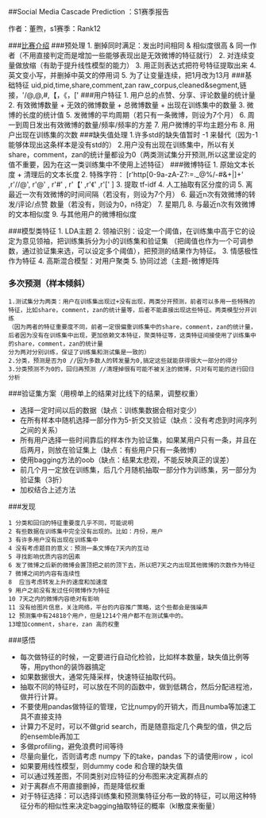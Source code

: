 ##Social Media Cascade Prediction ：S1赛季报告


作者：董煦，s1赛季：Rank12

###[比赛介绍](http://tianchi.aliyun.com/competition/introduction.htm?spm=5176.100068.5678.1.fOqq0e&raceId=5)
###预处理
	1. 删掉同时满足：发出时间相同 & 相似度很高 & 同一作者（不用直接判定而是增加一些能够表现出是无效微博的特征就行）
    2. 对连续变量做放缩（有助于提升线性模型的能力）
    3. 用正则表达式把符号特征提取出来
    4. 英文变小写，并删掉中英文的停用词 
    5. 为了让变量连续，把1月改为13月 
###基础特征
	uid,pid,time,share,comment,zan raw_corpus,cleaned&segment,链接，'/@,@,#,【，《，['
###用户特征
    1. 用户总的点赞、分享、评论数量的统计量 
    2. 有效微博数量 +  无效的微博数量 + 总微博数量 + 出现在训练集中的数量
    3. 微博的长度的统计值
    5. 发微博的平均周期（若只有一条微博，则设为7个月）
    6. 周一到周日发出有效微博的数量/频率/频率的方差
    7. 用户微博的平均主题分布
    8. 用户出现在训练集的次数
###缺失值处理
	1.许多std的缺失值暂时 -1 来替代（因为-1能够体现出这条样本是没有std的）
	2.用户没有出现在训练集中，所以有关share，comment，zan的统计量都设为0（两类测试集分开预测,所以这里设定的值不重要，因为在这一类训练集中不使用上述特征）
###微博特征
    1. 原始文本长度 + 清理后的文本长度
    2. 特殊字符： [r'http[0-9a-zA-Z?:=._@%/\-#&\+|]+' ,r'//@',   r'@' ,  r'#' ,  r'【' ,r'《' ,r'\[' ]
    3. 提取 tf-idf 
    4. 人工抽取有区分度的词
    5. 离最近一次有效微博的时间间隔（若没有，则设为7个月）
    6. 最近n次有效微博的转发/评论/点赞 数量（若没有，则设为0，n待定）
    7. 星期几
    8. 与最近n次有效微博的文本相似度
    9. 与其他用户的微博相似度
        
###模型类特征
    1. LDA主题
    2. 领袖识别：设定一个阈值，在训练集中高于它的设定为意见领袖，把训练集拆分为小的训练集和验证集
    （把阈值也作为一个可调参数，通过验证集来选，可以设定多个阈值），把预测的结果作为特征。
    3. 情感极性作为特征	
    4. 高斯混合模型：对用户聚类
    5. 协同过滤（主题-微博矩阵

### 多次预测（样本倾斜）
	1.测试集分为两类：用户在训练集出现过+没有出现，两类分开预测，前者可以多用一些特殊的特征，比如share，comment，zan的统计量等，后者不能直接出现这些特征。两类模型分开训练
	（因为两者的特征重要度不同，前者一定很偏重训练集中的share，comment，zan的统计量，
	后者因为没有在训练集中出现，更加依赖文本特征，聚类特征等，这类特征间接使用了训练集中的share，comment，zan的统计量
	分为两对分别训练，保证了训练集和测试集是一致的） 
    2.分类，预测是否为0 //因为多数人的转发量为0,搞定这些就能获得很大一部分的得分
    3.分类预测不为0的，回归再预测 //清理掉很有可能不被关注的微博，只对有可能的进行回归分析

###验证集方案（用榜单上的结果对比线下的结果，调整权重）
 - 选择一定时间以后的数据（缺点：训练集数据会相对变少）
 - 在所有样本中随机选择一部分作为5-折交叉验证（缺点：没有考虑到时间序列之间的关系）
 - 所有用户选择一些时间靠后的样本作为验证集，如果某用户只有一条，并且在后两月，则放在验证集上（缺点：有些用户只有一条微博）
 - 使用bagging方法的oob（缺点：结果太悲观，不能反映真正的误差）
 - 前几个月一定放在训练集，后几个月随机抽取一部分作为训练集，另一部分为验证集（3折）
 - 加权结合上述方法

###发现

	1 分类和回归的特征重要度几乎不同，可能说明
	2 有些数据在训练集中完全没有出现的。比如：月份，用户
	3 有许多用户没有出现在训练集中
	4 没有考虑题目的意义：预测一条文博在7天内的互动
	5 寻找影响优质内容的因素
	6 发了微博之后新的微博会置顶把之前的顶下去，所以把7天之内出现其他微博的次数作为特征
	7 微博之间的内容有连续性
	8  应当考虑转发上升的速度和加速度 
	9 用户之前没有发过任何微博作为特征
	10 7天之内的微博内容绝对有影响
    11 没有给图片信息，关注网络，平台的内容推广策略，这个些都会是强噪声
    12 预测集中有24818个用户，但是1214个用户都不在测试集中的。
    13增加comment，share，zan 高的权重


###感悟
- 每次做特征的时候，一定要进行自动化检验，比如样本数量，缺失值比例等等，用python的装饰器搞定
- 如果数据很大，通常先降采样，快速特征抽取代码。
- 抽取不同的特征时，可以放在不同的函数中，做到低耦合，然后分配进程池，做并行计算。
- 不要使用pandas做特征的管理，它比numpy的开销大，而且numba等加速工具不直接支持
- 计算力不足时，可以不做grid search，而是随意指定几个典型的值，供之后的ensemble再加工
- 多做profiling，避免浪费时间等待
- 尽量向量化，否则请考虑 numpy 下的take，pandas 下的请使用irow ，icol
- 如果要用线性模型，则dummy code 和合理的缺失值
- 可以通过残差图，不同类别对应特征的分布图来决定离群点的
- 对于离群点不用直接删掉，而是降低权重
- 对于特征选择：可以选择训练集和预测集特征分布一致的特征，可以用这种特征分布的相似性来决定bagging抽取特征的概率（kl散度来衡量）
